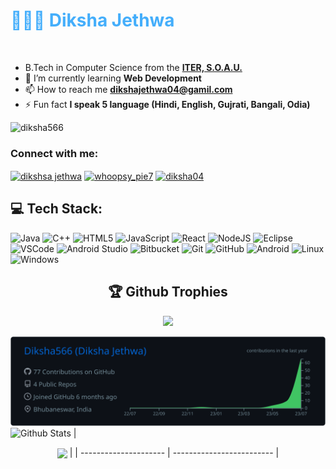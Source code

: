 <h1 style="color: #44AEFB;"> 👨🏻‍💻 Diksha Jethwa </h1>




<p align="left"> <a href="https://twitter.com/" target="blank"><img src="https://img.shields.io/twitter/follow/?logo=twitter&style=for-the-badge" alt="" /></a> </p>


- B.Tech in Computer Science from the **[ITER, S.O.A.U.](https://www.soa.ac.in/iter)**
- 🌱 I’m currently learning **Web Development**
- 📫 How to reach me **dikshajethwa04@gamil.com**
- ⚡ Fun fact **I speak 5 language (Hindi, English, Gujrati, Bangali, Odia)**
 <p align="left"> <img src="https://komarev.com/ghpvc/?username=diksha566&label=Profile%20views&color=0e75b6&style=flat" alt="diksha566" /> </p>

<h3 align="left">Connect with me:</h3>

<p align="left">
<a href="https://linkedin.com/in/dikshsa jethwa" target="blank"><img align="center" src="https://raw.githubusercontent.com/rahuldkjain/github-profile-readme-generator/master/src/images/icons/Social/linked-in-alt.svg" alt="dikshsa jethwa" height="30" width="40" /></a>
<a href="https://instagram.com/whoopsy_pie7" target="blank"><img align="center" src="https://raw.githubusercontent.com/rahuldkjain/github-profile-readme-generator/master/src/images/icons/Social/instagram.svg" alt="whoopsy_pie7" height="30" width="40" /></a>
<a href="https://www.leetcode.com/diksha04" target="blank"><img align="center" src="https://raw.githubusercontent.com/rahuldkjain/github-profile-readme-generator/master/src/images/icons/Social/leet-code.svg" alt="diksha04" height="30" width="40" /></a>
</p>

## 💻 Tech Stack:
![Java](https://img.shields.io/badge/java-%23ED8B00.svg?style=for-the-badge&logo=java&logoColor=white)
![C++](https://img.shields.io/badge/c++-%2300599C.svg?style=for-the-badge&logo=c%2B%2B&logoColor=white)
![HTML5](https://img.shields.io/badge/html5-%23E34F26.svg?style=for-the-badge&logo=html5&logoColor=white)
![JavaScript](https://img.shields.io/badge/javascript-%23323330.svg?style=for-the-badge&logo=javascript&logoColor=%23F7DF1E)
![React](https://img.shields.io/badge/react-%2320232a.svg?style=for-the-badge&logo=react&logoColor=%2361DAFB)
![NodeJS](https://img.shields.io/badge/node.js-6DA55F?style=for-the-badge&logo=node.js&logoColor=white)
![Eclipse](https://img.shields.io/badge/Eclipse-FE7A16.svg?style=for-the-badge&logo=Eclipse&logoColor=white)
![VSCode](https://img.shields.io/badge/visual%20studio%20code-blue.svg?style=for-the-badge&logo=visual%20studio%20code)
![Android Studio](https://img.shields.io/badge/Android%20Studio-3DDC84.svg?style=for-the-badge&logo=android-studio&logoColor=white)
![Bitbucket](https://img.shields.io/badge/bitbucket-%230047B3.svg?style=for-the-badge&logo=bitbucket&logoColor=white)
![Git](https://img.shields.io/badge/git-%23F05033.svg?style=for-the-badge&logo=git&logoColor=white)
![GitHub](https://img.shields.io/badge/GitHub-100000?style=for-the-badge&logo=github&logoColor=white)
![Android](https://img.shields.io/badge/Android-3DDC84?style=for-the-badge&logo=android&logoColor=white)
![Linux](https://img.shields.io/badge/Linux-FCC624?style=for-the-badge&logo=linux&logoColor=black)
![Windows](https://img.shields.io/badge/Windows-0078D6?style=for-the-badge&logo=windows&logoColor=white)

<h2 align="center">🏆 Github Trophies</h2>
<p align="center">
<img src="https://github-profile-trophy.vercel.app/?username=diksha566&theme=juicyfresh&&title=Stars,Followers,Commit,PR,Repo,Issues&no-frame=true" width="780px"  />







[![](https://raw.githubusercontent.com/Diksha566/Diksha566/master/profile-summary-card-output/github_dark/0-profile-details.svg)](https://github.com/vn7n24fzkq/github-profile-summary-cards)
 ![Github Stats](https://github-readme-stats.vercel.app/api?username=diksha566&count_private=true&show_icons=true&include_all_commits=true&theme=react)         | <p align="center"><img align="center" src="http://github-readme-streak-stats.herokuapp.com?user=diksha566&theme=react" />              |
| --------------------- | ------------------------- |


